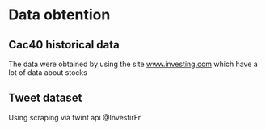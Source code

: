 # Data obtention

## Cac40 historical data
The data were obtained by using the site www.investing.com which
have a lot of data about stocks

## Tweet dataset
Using scraping via twint api
@InvestirFr